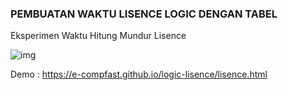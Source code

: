 ### PEMBUATAN WAKTU LISENCE LOGIC DENGAN TABEL
Eksperimen Waktu Hitung Mundur Lisence

![img](https://e-compfast.github.io/logic-lisence/lisence-logic.png)


Demo : https://e-compfast.github.io/logic-lisence/lisence.html
